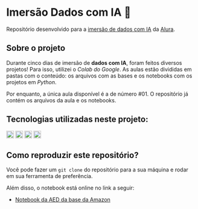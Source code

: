 # Imersão Dados com IA 🎲
Repositório desenvolvido para a [imersão de dados com IA](https://www.alura.com.br/imersao-dados-ia) da [Alura](https://www.alura.com.br/).

## Sobre o projeto
Durante cinco dias de imersão de **dados com IA**, foram feitos diversos projetos! Para isso, utilizei o *Colab do Google*. As aulas estão divididas em pastas com o conteúdo: os arquivos com as bases e os notebooks com os projetos em *Python*.

Por enquanto, a única aula disponível é a de número #01. O repositório já contém os arquivos da aula e os notebooks.

## Tecnologias utilizadas neste projeto:
<img height="20" src="https://img.shields.io/badge/Jupyter_Notebook-orange"> <img height="20" src="https://img.shields.io/badge/Google_Colaboratory-darkorange"> <img height="20" src="https://img.shields.io/badge/Python-yellow"> <img height="20" src="https://img.shields.io/badge/Pandas-turquoise">

## Como reproduzir este repositório?
Você pode fazer um `git clone` do repositório para a sua máquina e rodar em sua ferramenta de preferência.

Além disso, o notebook está online no link a seguir:
- [Notebook da AED da base da Amazon](https://colab.research.google.com/drive/1XN-13HrlrdZG7YyEKLFs_StEZF1RtRxC?usp=sharing)
